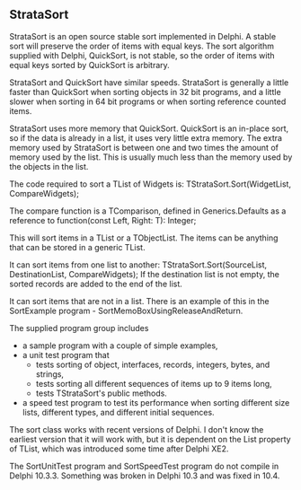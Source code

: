 StrataSort
----------
StrataSort is an open source stable sort implemented in Delphi.
A stable sort will preserve the order of items with equal keys.
The sort algorithm supplied with Delphi, QuickSort, is not stable, so the order of items with equal keys sorted by QuickSort is arbitrary.

StrataSort and QuickSort have similar speeds. StrataSort is generally a little faster than QuickSort when sorting objects in 32 bit programs, and a little slower when sorting in 64 bit programs or when sorting reference counted items.

StrataSort uses more memory that QuickSort. QuickSort is an in-place sort, so if the data is already in a list, it uses very little extra memory. The extra memory used by StrataSort is between one and two times the amount of memory used by the list. This is usually much less than the memory used by the objects in the list.

The code required to sort a TList of Widgets is:
  TStrataSort.Sort<TWidget>(WidgetList, CompareWidgets);

The compare function is a TComparison<T>, defined in Generics.Defaults as a
    reference to function(const Left, Right: T): Integer;

This will sort items in a TList<T> or a TObjectList<T>. The items can be anything that can be stored in a generic TList.

It can sort items from one list to another:
  TStrataSort.Sort<TWidget>(SourceList, DestinationList, CompareWidgets);
If the destination list is not empty, the sorted records are added to the end of the list.

It can sort items that are not in a list. There is an example of this in the SortExample program - SortMemoBoxUsingReleaseAndReturn.

The supplied program group includes
- a sample program with a couple of simple examples,
- a unit test program that
  - tests sorting of object, interfaces, records, integers, bytes, and strings,
  - tests sorting all different sequences of items up to 9 items long,
  - tests TStrataSort's public methods.
- a speed test program to test its performance when sorting different size lists, different types, and different initial sequences.

The sort class works with recent versions of Delphi. I don't know the earliest version that it will work with, but it is dependent on the List property of TList<T>, which was introduced some time after Delphi XE2.

The SortUnitTest program and SortSpeedTest program do not compile in Delphi 10.3.3. Something was broken in Delphi 10.3 and was fixed in 10.4.
